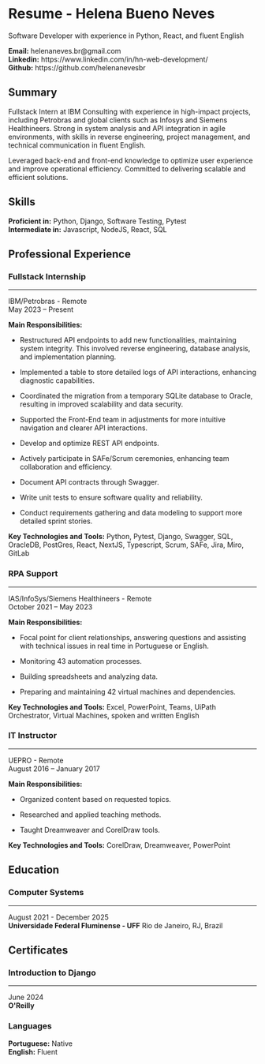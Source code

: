 Resume - Helena Bueno Neves
===
<div class="subtitle">
<p>Software Developer with experience in Python, React, and fluent English</p>
</div>

<div class="contacts">
<b>Email:</b> helenaneves.br@gmail.com <br/>
<b>Linkedin:</b> https://www.linkedin.com/in/hn-web-development/<br/>
<b>Github:</b> https://github.com/helenanevesbr
</div>

## Summary
<div class="description">
<p>Fullstack Intern at IBM Consulting with experience in high-impact projects, including Petrobras and global clients such as Infosys and Siemens Healthineers. Strong in system analysis and API integration in agile environments, with skills in reverse engineering, project management, and technical communication in fluent English.</p>
<p>Leveraged back-end and front-end knowledge to optimize user experience and improve operational efficiency. Committed to delivering scalable and efficient solutions.</p>
</div>

## Skills
<div class="main-skills">
<strong>Proficient in:</strong> Python, Django, Software Testing, Pytest<br/>
<strong>Intermediate in:</strong> Javascript, NodeJS, React, SQL<br/>
</div>

## Professional Experience

### Fullstack Internship
<hr/>
<div class="company">IBM/Petrobras - Remote</div>
<div class="period">May 2023 – Present</div>
<p class="chores-title"><b>Main Responsibilities:</b></p>
<p class="chores">
  
- Restructured API endpoints to add new functionalities, maintaining system integrity. This involved reverse engineering, database analysis, and implementation planning.

- Implemented a table to store detailed logs of API interactions, enhancing diagnostic capabilities.

- Coordinated the migration from a temporary SQLite database to Oracle, resulting in improved scalability and data security.

- Supported the Front-End team in adjustments for more intuitive navigation and clearer API interactions.

- Develop and optimize REST API endpoints.

- Actively participate in SAFe/Scrum ceremonies, enhancing team collaboration and efficiency.

- Document API contracts through Swagger.

- Write unit tests to ensure software quality and reliability.

- Conduct requirements gathering and data modeling to support more detailed sprint stories.

</p>
<p class="tecnologies-and-tools">
    <b>Key Technologies and Tools:</b> Python, Pytest, Django, Swagger, SQL, OracleDB, PostGres, React, NextJS, Typescript, Scrum, SAFe, Jira, Miro, GitLab
</p>

### RPA Support
<hr/>
<div class="company">IAS/InfoSys/Siemens Healthineers - Remote</div>
<div class="period">October 2021 – May 2023</div>
<p class="chores-title"><b>Main Responsibilities:</b></p>
<div class="chores">
  
- Focal point for client relationships, answering questions and assisting with technical issues in real time in Portuguese or English.

- Monitoring 43 automation processes.

- Building spreadsheets and analyzing data.

- Preparing and maintaining 42 virtual machines and dependencies.

</div>
<p class="tecnologies-and-tools">
    <b>Key Technologies and Tools:</b> Excel, PowerPoint, Teams, UiPath Orchestrator, Virtual Machines, spoken and written English
</p>

### IT Instructor
<hr/>
<div class="company">UEPRO - Remote</div>
<div class="period">August 2016 – January 2017</div>
<p class="chores-title"><b>Main Responsibilities:</b></p>
<div class="chores">
  
- Organized content based on requested topics.

- Researched and applied teaching methods.

- Taught Dreamweaver and CorelDraw tools.

</div>
<p class="tecnologies-and-tools">
    <b>Key Technologies and Tools:</b> CorelDraw, Dreamweaver, PowerPoint
</p>

## Education
### Computer Systems
<hr/>
<div class="period">August 2021 - December 2025</div> 
<strong>Universidade Federal Fluminense - UFF</strong>
Rio de Janeiro, RJ, Brazil

## Certificates
### Introduction to Django
<hr/>
<div class="period">June 2024</div>
<strong>O'Reilly</strong>

### Languages
<p class="languages">
    <b>Portuguese:</b> Native<br/>
    <b>English:</b> Fluent
</p>
